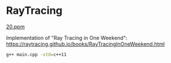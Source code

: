 # RayTracing



 [20.ppm](pics/20.ppm) 


Implementation of "Ray Tracing in One Weekend": 
https://raytracing.github.io/books/RayTracingInOneWeekend.html



```bash
g++ main.cpp -std=c++11
```

